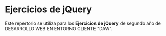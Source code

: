 ﻿# Ejercicios de jQuery 

Este repertorio se utiliza para los **Ejercicios de jQuery** de segundo año de DESARROLLO WEB EN ENTORNO CLIENTE "DAW".

